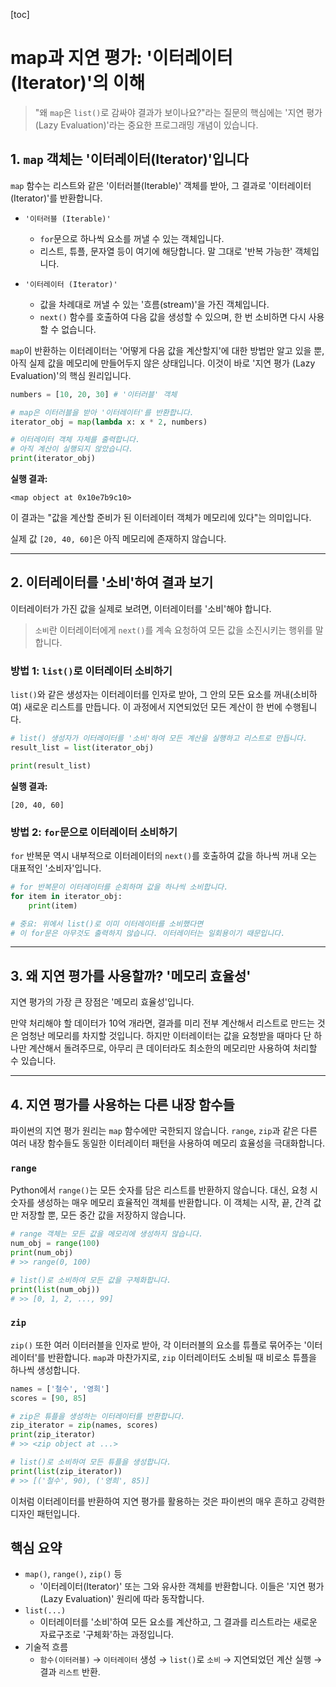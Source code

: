 [toc]

# map과 지연 평가: '이터레이터(Iterator)'의 이해

> "왜 `map`은 `list()`로 감싸야 결과가 보이나요?"라는 질문의 핵심에는 '지연 평가(Lazy Evaluation)'라는 중요한 프로그래밍 개념이 있습니다.



## 1\. `map` 객체는 '이터레이터(Iterator)'입니다

`map` 함수는 리스트와 같은 '이터러블(Iterable)' 객체를 받아, 그 결과로 '이터레이터(Iterator)'를 반환합니다.

  * `'이터러블 (Iterable)'`
    * `for`문으로 하나씩 요소를 꺼낼 수 있는 객체입니다. 
    * 리스트, 튜플, 문자열 등이 여기에 해당합니다. 말 그대로 '반복 가능한' 객체입니다.

  * `'이터레이터 (Iterator)'`
    * 값을 차례대로 꺼낼 수 있는 '흐름(stream)'을 가진 객체입니다. 
    * `next()` 함수를 호출하여 다음 값을 생성할 수 있으며, 한 번 소비하면 다시 사용할 수 없습니다.


`map`이 반환하는 이터레이터는 '어떻게 다음 값을 계산할지'에 대한 방법만 알고 있을 뿐, 아직 실제 값을 메모리에 만들어두지 않은 상태입니다. 이것이 바로 '지연 평가 (Lazy Evaluation)'의 핵심 원리입니다.

```python
numbers = [10, 20, 30] # '이터러블' 객체

# map은 이터러블을 받아 '이터레이터'를 반환합니다.
iterator_obj = map(lambda x: x * 2, numbers)

# 이터레이터 객체 자체를 출력합니다.
# 아직 계산이 실행되지 않았습니다.
print(iterator_obj)
```

**실행 결과:**

```
<map object at 0x10e7b9c10>
```

이 결과는 "값을 계산할 준비가 된 이터레이터 객체가 메모리에 있다"는 의미입니다.

실제 값 `[20, 40, 60]`은 아직 메모리에 존재하지 않습니다.



-----



## 2\. 이터레이터를 '소비'하여 결과 보기

이터레이터가 가진 값을 실제로 보려면, 이터레이터를 '소비'해야 합니다.

> `소비`란 이터레이터에게 `next()`를 계속 요청하여 모든 값을 소진시키는 행위를 말합니다.



### 방법 1: `list()`로 이터레이터 소비하기

`list()`와 같은 생성자는 이터레이터를 인자로 받아, 그 안의 모든 요소를 꺼내(소비하여) 새로운 리스트를 만듭니다. 이 과정에서 지연되었던 모든 계산이 한 번에 수행됩니다.

```python
# list() 생성자가 이터레이터를 '소비'하여 모든 계산을 실행하고 리스트로 만듭니다.
result_list = list(iterator_obj)

print(result_list)
```

**실행 결과:**

```
[20, 40, 60]
```



### 방법 2: `for`문으로 이터레이터 소비하기

`for` 반복문 역시 내부적으로 이터레이터의 `next()`를 호출하여 값을 하나씩 꺼내 오는 대표적인 '소비자'입니다.

```python
# for 반복문이 이터레이터를 순회하며 값을 하나씩 소비합니다.
for item in iterator_obj:
    print(item)

# 중요: 위에서 list()로 이미 이터레이터를 소비했다면
# 이 for문은 아무것도 출력하지 않습니다. 이터레이터는 일회용이기 때문입니다.
```



---



## 3\. 왜 지연 평가를 사용할까? '메모리 효율성'

지연 평가의 가장 큰 장점은 '메모리 효율성'입니다.

만약 처리해야 할 데이터가 10억 개라면, 결과를 미리 전부 계산해서 리스트로 만드는 것은 엄청난 메모리를 차지할 것입니다. 하지만 이터레이터는 값을 요청받을 때마다 단 하나만 계산해서 돌려주므로, 아무리 큰 데이터라도 최소한의 메모리만 사용하여 처리할 수 있습니다.



-----



## 4\. 지연 평가를 사용하는 다른 내장 함수들

파이썬의 지연 평가 원리는 `map` 함수에만 국한되지 않습니다. `range`, `zip`과 같은 다른 여러 내장 함수들도 동일한 이터레이터 패턴을 사용하여 메모리 효율성을 극대화합니다.

### `range`

Python에서 `range()`는 모든 숫자를 담은 리스트를 반환하지 않습니다. 대신, 요청 시 숫자를 생성하는 매우 메모리 효율적인 객체를 반환합니다. 이 객체는 시작, 끝, 간격 값만 저장할 뿐, 모든 중간 값을 저장하지 않습니다.

```python
# range 객체는 모든 값을 메모리에 생성하지 않습니다.
num_obj = range(100)
print(num_obj)
# >> range(0, 100)

# list()로 소비하여 모든 값을 구체화합니다.
print(list(num_obj))
# >> [0, 1, 2, ..., 99]
```



### `zip`

`zip()` 또한 여러 이터러블을 인자로 받아, 각 이터러블의 요소를 튜플로 묶어주는 '이터레이터'를 반환합니다. `map`과 마찬가지로, `zip` 이터레이터도 소비될 때 비로소 튜플을 하나씩 생성합니다.

```python
names = ['철수', '영희']
scores = [90, 85]

# zip은 튜플을 생성하는 이터레이터를 반환합니다.
zip_iterator = zip(names, scores)
print(zip_iterator)
# >> <zip object at ...>

# list()로 소비하여 모든 튜플을 생성합니다.
print(list(zip_iterator))
# >> [('철수', 90), ('영희', 85)]
```

이처럼 이터레이터를 반환하여 지연 평가를 활용하는 것은 파이썬의 매우 흔하고 강력한 디자인 패턴입니다.



## 핵심 요약

  * `map()`, `range()`, `zip()` 등
    * '이터레이터(Iterator)' 또는 그와 유사한 객체를 반환합니다. 이들은 '지연 평가(Lazy Evaluation)' 원리에 따라 동작합니다.
  * `list(...)`
    * 이터레이터를 '소비'하여 모든 요소를 계산하고, 그 결과를 리스트라는 새로운 자료구조로 '구체화'하는 과정입니다.
  * 기술적 흐름 
    * `함수(이터러블)` → `이터레이터` 생성 → `list()`로 `소비` → 지연되었던 계산 실행 → 결과 `리스트` 반환.
